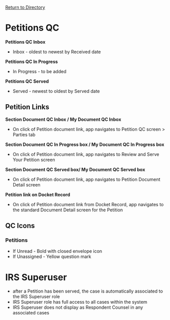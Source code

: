 [Return to Directory](./README.md)

# Petitions QC
**Petitions QC Inbox**
  * Inbox - oldest to newest by Received date

**Petitions QC In Progress**
 * In Progress - to be added

**Petitions QC Served**
 * Served - newest to oldest by Served date


## Petition Links
**Section Document QC Inbox / My Document QC Inbox**
* On click of Petition document link, app navigates to Petition QC screen > Parties tab

**Section Document QC In Progress box / My Document QC In Progress box**
* On click of Petition document link, app navigates to Review and Serve Your Petition screen

**Section Document QC Served box/ My Document QC Served box**
* On click of Petition document link, app navigates to Petition Document Detail screen

**Petition link on Docket Record**
* On click of Petition document link from Docket Record, app navigates to the standard Document Detail screen for the Petition


## QC Icons
### Petitions
* If Unread - Bold with closed envelope icon
* If Unassigned - Yellow question mark


# IRS Superuser
* after a Petition has been served, the case is automatically associated to the IRS Superuser role
* IRS Superuser role has full access to all cases within the system
* IRS Superuser does not display as Respondent Counsel in any associated cases

